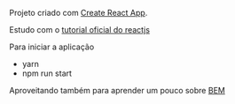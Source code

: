 Projeto criado com [Create React App](https://github.com/facebookincubator/create-react-app).

Estudo com o [tutorial oficial do reactjs](https://reactjs.org/tutorial/tutorial.html)

Para iniciar a aplicação
- yarn
- npm run start


Aproveitando também para aprender um pouco sobre [BEM](http://getbem.com/introduction/ "BEM" )